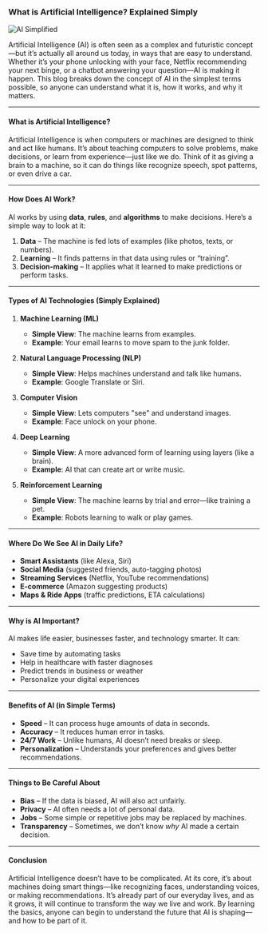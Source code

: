 ### What is Artificial Intelligence? Explained Simply  
![AI Simplified](https://timesofindia.indiatimes.com/photo/msid-122348410/122348410.jpg?resizemode=4 "AI Simplified")  

Artificial Intelligence (AI) is often seen as a complex and futuristic concept—but it’s actually all around us today, in ways that are easy to understand. Whether it’s your phone unlocking with your face, Netflix recommending your next binge, or a chatbot answering your question—AI is making it happen. This blog breaks down the concept of AI in the simplest terms possible, so anyone can understand what it is, how it works, and why it matters.

---

#### **What is Artificial Intelligence?**

Artificial Intelligence is when computers or machines are designed to think and act like humans. It’s about teaching computers to solve problems, make decisions, or learn from experience—just like we do. Think of it as giving a brain to a machine, so it can do things like recognize speech, spot patterns, or even drive a car.

---

#### **How Does AI Work?**

AI works by using **data**, **rules**, and **algorithms** to make decisions. Here’s a simple way to look at it:

1. **Data** – The machine is fed lots of examples (like photos, texts, or numbers).
2. **Learning** – It finds patterns in that data using rules or “training”.
3. **Decision-making** – It applies what it learned to make predictions or perform tasks.

---

#### **Types of AI Technologies (Simply Explained)**

1. **Machine Learning (ML)**  
   - **Simple View**: The machine learns from examples.  
   - **Example**: Your email learns to move spam to the junk folder.

2. **Natural Language Processing (NLP)**  
   - **Simple View**: Helps machines understand and talk like humans.  
   - **Example**: Google Translate or Siri.

3. **Computer Vision**  
   - **Simple View**: Lets computers "see" and understand images.  
   - **Example**: Face unlock on your phone.

4. **Deep Learning**  
   - **Simple View**: A more advanced form of learning using layers (like a brain).  
   - **Example**: AI that can create art or write music.

5. **Reinforcement Learning**  
   - **Simple View**: The machine learns by trial and error—like training a pet.  
   - **Example**: Robots learning to walk or play games.

---

#### **Where Do We See AI in Daily Life?**

- **Smart Assistants** (like Alexa, Siri)  
- **Social Media** (suggested friends, auto-tagging photos)  
- **Streaming Services** (Netflix, YouTube recommendations)  
- **E-commerce** (Amazon suggesting products)  
- **Maps & Ride Apps** (traffic predictions, ETA calculations)

---

#### **Why is AI Important?**

AI makes life easier, businesses faster, and technology smarter. It can:

- Save time by automating tasks  
- Help in healthcare with faster diagnoses  
- Predict trends in business or weather  
- Personalize your digital experiences

---

#### **Benefits of AI (in Simple Terms)**

- **Speed** – It can process huge amounts of data in seconds.  
- **Accuracy** – It reduces human error in tasks.  
- **24/7 Work** – Unlike humans, AI doesn’t need breaks or sleep.  
- **Personalization** – Understands your preferences and gives better recommendations.

---

#### **Things to Be Careful About**

- **Bias** – If the data is biased, AI will also act unfairly.  
- **Privacy** – AI often needs a lot of personal data.  
- **Jobs** – Some simple or repetitive jobs may be replaced by machines.  
- **Transparency** – Sometimes, we don’t know *why* AI made a certain decision.

---

#### **Conclusion**

Artificial Intelligence doesn’t have to be complicated. At its core, it’s about machines doing smart things—like recognizing faces, understanding voices, or making recommendations. It’s already part of our everyday lives, and as it grows, it will continue to transform the way we live and work. By learning the basics, anyone can begin to understand the future that AI is shaping—and how to be part of it.
